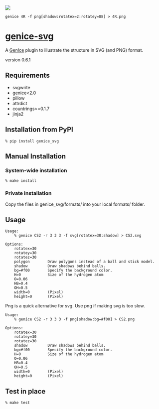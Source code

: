 <img src="4R.png">

    genice 4R -f png[shadow:rotatex=2:rotatey=88] > 4R.png


# [genice-svg](https://github.com/vitroid/genice-svg/)

A [GenIce](https://github.com/vitroid/GenIce) plugin to illustrate the structure in SVG (and PNG) format.

version 0.6.1

## Requirements

* svgwrite
* genice<2.0
* pillow
* attrdict
* countrings>=0.1.7
* jinja2

## Installation from PyPI

    % pip install genice_svg

## Manual Installation

### System-wide installation

    % make install

### Private installation

Copy the files in genice_svg/formats/ into your local formats/ folder.

## Usage
        
    Usage:
        % genice CS2 -r 3 3 3 -f svg[rotatex=30:shadow] > CS2.svg
    	
    Options:
        rotatex=30
        rotatey=30
        rotatez=30
        polygon        Draw polygons instead of a ball and stick model.
        shadow         Draw shadows behind balls.
        bg=#f00        Specify the background color.
        H=0            Size of the hydrogen atom
        O=0.06
        HB=0.4
        OH=0.5
        width=0        (Pixel)
        height=0       (Pixel)

Png is a quick alternative for svg. Use png if making svg is too slow.
        
    Usage:
        % genice CS2 -r 3 3 3 -f png[shadow:bg=#f00] > CS2.png
    	
    Options:
        rotatex=30
        rotatey=30
        rotatez=30
        shadow         Draw shadows behind balls.
        bg=#f00        Specify the background color.
        H=0            Size of the hydrogen atom
        O=0.06
        HB=0.4
        OH=0.5
        width=0        (Pixel)
        height=0       (Pixel)

## Test in place

    % make test
